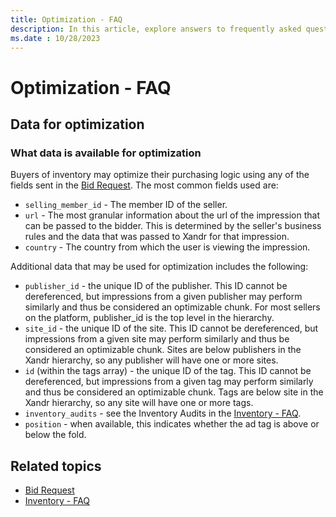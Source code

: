 ```yaml
---
title: Optimization - FAQ
description: In this article, explore answers to frequently asked questions (FAQs) about optimization.
ms.date : 10/28/2023
---
```


# Optimization - FAQ

## Data for optimization

### What data is available for optimization

Buyers of inventory may optimize their purchasing logic using any of the fields sent in the [Bid Request](outgoing-bid-request-to-bidders.md). The most common fields used are:

- `selling_member_id` - The member ID of the seller.
- `url` - The most granular information about the url of the impression that can be passed to the bidder. This is determined by the seller's business rules and the data that was passed to Xandr for that impression.
- `country` - The country from which the user is viewing the impression.

Additional data that may be used for optimization includes the following:

- `publisher_id` - the unique ID of the publisher. This ID cannot be dereferenced, but impressions from a given publisher may perform similarly and thus be considered an optimizable chunk. For most sellers on the platform, publisher_id is the top level in the hierarchy.
- `site_id` - the unique ID of the site. This ID cannot be dereferenced, but impressions from a given site may perform similarly and thus be considered an optimizable chunk. Sites are below publishers in the Xandr hierarchy, so any publisher will have one or more sites.
- `id` (within the tags array) - the unique ID of the tag. This ID cannot be dereferenced, but impressions from a given tag may perform similarly and thus be considered an optimizable chunk. Tags are below site in the Xandr hierarchy, so any site will have one or more tags.
- `inventory_audits` - see the Inventory Audits in the [Inventory - FAQ](inventory---faq.md).
- `position` - when available, this indicates whether the ad tag is above or below the fold.

## Related topics

- [Bid Request](outgoing-bid-request-to-bidders.md)
- [Inventory - FAQ](inventory---faq.md)
